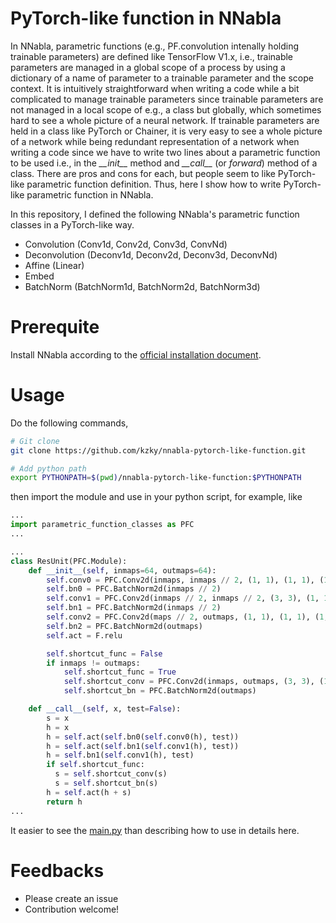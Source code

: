 # PyTorch-like function in NNabla

In NNabla, parametric functions (e.g., PF.convolution intenally holding trainable parameters) are defined like TensorFlow V1.x, i.e., trainable parameters are managed in a global scope of a process by using a dictionary of a name of parameter to a trainable parameter and the scope context. It is intuitively straightforward when writing a code while a bit complicated to manage trainable parameters since trainable parameters are not managed in a local scope of e.g., a class but globally, which sometimes hard to see a whole picture of a neural network. If trainable parameters are held in a class like PyTorch or Chainer, it is very easy to see a whole picture of a network while being redundant representation of a network when writing a code since we have to write two lines about a parametric function to be used i.e., in the *\_\_init\_\_* method and *\_\_call\_\_* (or *forward*) method of a class. There are pros and cons for each, but people seem to like PyTorch-like parametric function definition. Thus, here I show how to write PyTorch-like parametric function in NNabla.


In this repository, I defined the following NNabla's parametric function classes in a PyTorch-like way.

- Convolution (Conv1d, Conv2d, Conv3d, ConvNd)
- Deconvolution (Deconv1d, Deconv2d, Deconv3d, DeconvNd)
- Affine (Linear)
- Embed
- BatchNorm (BatchNorm1d, BatchNorm2d, BatchNorm3d)


# Prerequite

Install NNabla according to the [official installation document](https://nnabla.readthedocs.io/en/latest/python/install_on_linux.html).


# Usage

Do the following commands, 

```bash
# Git clone
git clone https://github.com/kzky/nnabla-pytorch-like-function.git

# Add python path
export PYTHONPATH=$(pwd)/nnabla-pytorch-like-function:$PYTHONPATH

```

then import the module and use in your python script, for example, like

```python
...
import parametric_function_classes as PFC
...

...
class ResUnit(PFC.Module):
    def __init__(self, inmaps=64, outmaps=64):
        self.conv0 = PFC.Conv2d(inmaps, inmaps // 2, (1, 1), (1, 1), (1, 1), with_bias=False)
        self.bn0 = PFC.BatchNorm2d(inmaps // 2)
        self.conv1 = PFC.Conv2d(inmaps // 2, inmaps // 2, (3, 3), (1, 1), (1, 1), with_bias=False)
        self.bn1 = PFC.BatchNorm2d(inmaps // 2)
        self.conv2 = PFC.Conv2d(maps // 2, outmaps, (1, 1), (1, 1), (1, 1), with_bias=False)
        self.bn2 = PFC.BatchNorm2d(outmaps)
        self.act = F.relu

        self.shortcut_func = False
        if inmaps != outmaps:
            self.shortcut_func = True
            self.shortcut_conv = PFC.Conv2d(inmaps, outmaps, (3, 3), (1, 1), (1, 1), with_bias=False)
            self.shortcut_bn = PFC.BatchNorm2d(outmaps)

    def __call__(self, x, test=False):
        s = x
        h = x
        h = self.act(self.bn0(self.conv0(h), test))
        h = self.act(self.bn1(self.conv1(h), test))
        h = self.bn1(self.conv1(h), test)
        if self.shortcut_func:
          s = self.shortcut_conv(s)
          s = self.shortcut_bn(s)
        h = self.act(h + s)
        return h
...
```

It easier to see the [main.py](./main.py) than describing how to use in details here.


# Feedbacks
- Please create an issue
- Contribution welcome!



